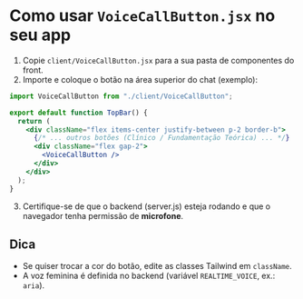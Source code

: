 # Como usar `VoiceCallButton.jsx` no seu app

1. Copie `client/VoiceCallButton.jsx` para a sua pasta de componentes do front.
2. Importe e coloque o botão na área superior do chat (exemplo):

```jsx
import VoiceCallButton from "./client/VoiceCallButton";

export default function TopBar() {
  return (
    <div className="flex items-center justify-between p-2 border-b">
      {/* ... outros botões (Clínico / Fundamentação Teórica) ... */}
      <div className="flex gap-2">
        <VoiceCallButton />
      </div>
    </div>
  );
}
```

3. Certifique-se de que o backend (server.js) esteja rodando e que o navegador tenha permissão de **microfone**.

## Dica
- Se quiser trocar a cor do botão, edite as classes Tailwind em `className`.
- A voz feminina é definida no backend (variável `REALTIME_VOICE`, ex.: `aria`).